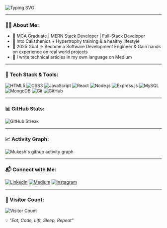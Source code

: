<!-- Typing Effect -->
![Typing SVG](https://readme-typing-svg.herokuapp.com?font=Fira+Code&size=26&pause=1000&color=00F7FF&center=true&vCenter=true&width=700&lines=Hi+%F0%9F%91%8B%2C+I'm+Mukesh+Rawat;Full-Stack+Developer+%F0%9F%92%BB;MERN+Stack+Engineer;Fitness+and+Health+Enthusiast;Aspiring+SDE)

---

### 👨‍💻 About Me:
- 💼 MCA Graduate | MERN Stack Developer | Full-Stack Developer  
- 💪 Into Calisthenics + Hypertrophy training & a healthy lifestyle  
- 🎯 2025 Goal → Become a Software Development Engineer & Gain hands on experience on real world projects 
- 📝 I write technical articles in my own language on Medium  

---

### 🚀 Tech Stack & Tools:
![HTML5](https://img.shields.io/badge/HTML5-E34F26?logo=html5&logoColor=white)
![CSS3](https://img.shields.io/badge/CSS3-1572B6?logo=css3&logoColor=white)
![JavaScript](https://img.shields.io/badge/JavaScript-ES6+-yellow?logo=javascript&logoColor=black)
![React](https://img.shields.io/badge/React-18-blue?logo=react)
![Node.js](https://img.shields.io/badge/Node.js-18-green?logo=node.js)
![Express.js](https://img.shields.io/badge/Express.js-000000?logo=express)
![MySQL](https://img.shields.io/badge/MySQL-4479A1?logo=mysql&logoColor=white)
![MongoDB](https://img.shields.io/badge/MongoDB-4.0-green?logo=mongodb)
![Git](https://img.shields.io/badge/Git-F05032?logo=git&logoColor=white)
![GitHub](https://img.shields.io/badge/GitHub-181717?logo=github)

---

### 📊 GitHub Stats:
<!--  ![Mukesh's GitHub stats](https://github-readme-stats.vercel.app/api?username=mukeshrawat&show_icons=true&theme=radical)-->
![GitHub Streak](https://github-readme-streak-stats.herokuapp.com?user=mukeshrawat&theme=radical)  
<!--![Top Langs](https://github-readme-stats.vercel.app/api/top-langs/?username=mukeshrawat&layout=compact&theme=radical)-->

---

### 📈 Activity Graph:
![Mukesh's github activity graph](https://github-readme-activity-graph.vercel.app/graph?username=mukeshrawat&theme=react-dark)

---

### 📬 Connect with Me:
[![LinkedIn](https://img.shields.io/badge/LinkedIn-Mukesh%20Rawat-blue?logo=linkedin)](https://www.linkedin.com/in/mukesh-rawat-5375a8227?utm_source=share&utm_campaign=share_via&utm_content=profile&utm_medium=android_app)
[![Medium](https://img.shields.io/badge/Medium-%40MukeshRawat-black?logo=medium)](https://medium.com/@swissmukeshrawat)
[![Instagram](https://img.shields.io/badge/Instagram-%40mukeshrawat-E4405F?logo=instagram&logoColor=white)](https://www.instagram.com/mukeshraw.at?igsh=MXZsNHY3enIxZDdh)

---

### 👀 Visitor Count:
![Visitor Count](https://komarev.com/ghpvc/?username=mukeshrawat&label=Profile%20Views&color=0e75b6&style=flat)

💡 *"Eat, Code, Lift, Sleep, Repeat"*

